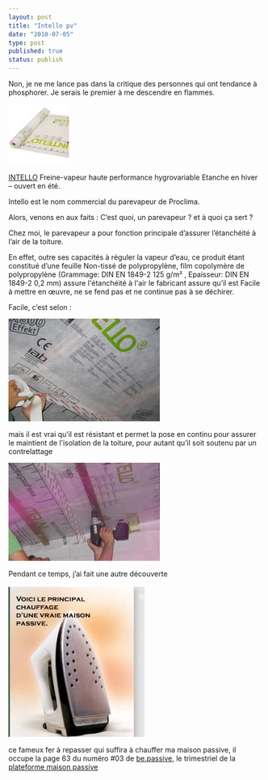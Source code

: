 ```yaml
---
layout: post
title: "Intello pv"
date: "2010-07-05"
type: post
published: true
status: publish
---
```


Non, je ne me lance pas dans la critique des personnes qui ont tendance à phosphorer. Je serais le premier à me descendre en flammes.

[![](/images/2010/07/intello-120x120.jpg "intello-120x120")](/images/2010/07/intello-120x120.jpg)

[INTELLO](http://www.proclima.com/co/FRN/fr/intello_prod_fr.html) Freine-vapeur haute performance hygrovariable Etanche en hiver – ouvert en été.

Intello est le nom commercial du parevapeur de Proclima.

Alors, venons en aux faits : C’est quoi, un parevapeur ? et à quoi ça sert ?

Chez moi, le parevapeur a pour fonction principale d’assurer l’étanchéité à l’air de la toiture.

En effet, outre ses capacités à réguler la vapeur d’eau, ce produit étant constitué d’une feuille Non-tissé de polypropylène, film copolymère de polypropylène (Grammage: DIN EN 1849-2 125 g/m² , Epaisseur: DIN EN 1849-2 0,2 mm) assure l'étanchéité à l'air le fabricant assure qu’il est Facile à mettre en œuvre, ne se fend pas et ne continue pas à se déchirer.

Facile, c’est selon :

[![](/images/2010/07/IMG_0020A-300x203.jpg "IMG_0020A")](/images/2010/07/IMG_0020A.jpg)

mais il est vrai qu’il est résistant et permet la pose en continu pour assurer le maintient de l’isolation de la toiture, pour autant qu’il soit soutenu par un contrelattage

[![](/images/2010/07/IMG_0029A-300x194.jpg "IMG_0029A")](/images/2010/07/IMG_0029A.jpg)

Pendant ce temps, j’ai fait une autre découverte

[![](/images/2010/07/ferarepasser-270x300.jpg "ferarepasser")](/images/2010/07/ferarepasser.jpg)

ce fameux fer à repasser qui suffira à chauffer ma maison passive, il occupe la page 63 du numéro #03 de [be.passive](http://www.bepassive.be/viewer/03/fr), le trimestriel de la [plateforme maison passive](http://www.maisonpassive.be/)
